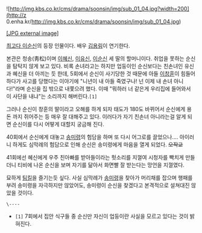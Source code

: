 ![http://img.kbs.co.kr/cms/drama/soonsin/img/sub_01_04.jpg?width=200](http://z
0.enha.kr/http://img.kbs.co.kr/cms/drama/soonsin/img/sub_01_04.jpg)

[[JPG external
image]](http://img.kbs.co.kr/cms/drama/soonsin/img/sub_01_04.jpg)

[최고다 이순신](%EC%B5%9C%EA%B3%A0%EB%8B%A4%20%EC%9D%B4%EC%88%9C%EC%8B%A0.md)의 등장
인물이다. 배우 [김용림](%EA%B9%80%EC%9A%A9%EB%A6%BC.md)이 연기한다.

본관은 청송(靑松)이며 [이혜신](%EC%9D%B4%ED%98%9C%EC%8B%A0%28%EC%B5%9C%EA%B3%A0%EB%8B%A4%20%EC%9D%B4%EC%88%9C%EC%8B%A0%29.md),
[이유신](%EC%9D%B4%EC%9C%A0%EC%8B%A0.md), [이순신](%EC%9D%B4%EC%88%9C%EC%8B%A0%28%EC%B5%9C%EA%B3%A0%EB%8B%A4%20%EC%9D%B4%EC%88%9C%EC%8B%A0%29.md) 세 딸의
할머니이다. 취업을 못하는 순신을 탐탁지 않게 보고 있다. 비록 손녀라고는 하지만 업둥이인 순신보다는 친손녀인 유신과 혜신을 더 아끼는 듯
한데, 5회에서 순신이 사기당한 것 때문에 아들 [이창훈](%EC%9D%B4%EC%B0%BD%ED%9B%88%28%EC%B5%9C%EA%B3%A0%EB%8B%A4%20%EC%9D%B4%EC%88%9C%EC%8B%A0%29.md)이 힘들어 하다가 사고를 당했다는 이야기에
"니년이 내 아들 죽였구나! 넌 이제 내 손녀 아니다!"라며 순신을 집 밖으로 내쫓으려 했다. 이때 "뭐하러 너 같은게 우리집에 들어와서 이
사단을 내냐"는 소리까지 해버린다.`[1]`

그러나 순신이 창훈의 딸이라고 오해를 하게 되자 태도가 180도 바뀌어서 순신에게 용돈 까지 쥐어주는 등 매우 잘 대해주고 있다. 이러다가
자기 친손녀 아니라는걸 알게 되면 순신이를 다시 어떻게 대할지 궁금해 진다.

40회에서 순신에게 대놓고 [송미령](%EC%86%A1%EB%AF%B8%EB%A0%B9.md)의 험담을 하며 또 다시 어그로를
끌었으나.... 아이러니 하게도 심막례의 험담으로 인해 순신은 송미령에게 마음을 열게 되었다. <del>오작교</del>

41회에선 혜신에게 우주 친아빠를 받아들이라는 헛소리를 지껄여 시청자를 빡치게 만들더니 티비에 나온 순신을 보며 자기를 닮아서 화면빨 잘
받는다는 망언을 지껄였다.

묘하게 [팀킬](%ED%8C%80%ED%82%AC.md)을 즐기는듯 싶다. 사실 심막례가
[송미령](%EC%86%A1%EB%AF%B8%EB%A0%B9.md)을 찾아가 머리채를 잡으며 행패를 부려 송미령을 자극하지만 않았어도,
송미령이 순신을 찾겠다고 본격적으로 설쳐대진 않았을 것이다.

`\----`

  * `[1]` 7회에서 집안 식구들 중 순신만 자신이 업둥이란 사실을 모르고 있다는 것이 밝혀진다.

